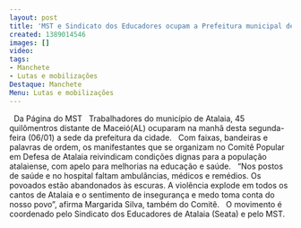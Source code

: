 ```yaml
---
layout: post
title: 'MST e Sindicato dos Educadores ocupam a Prefeitura municipal de Atalaia '
created: 1389014546
images: []
video: 
tags:
- Manchete
- Lutas e mobilizações
Destaque: Manchete
Menu: Lutas e mobilizações
---
```



 
Da Página do MST
 
Trabalhadores do município de Atalaia, 45 quilômentros distante de Maceió(AL) ocuparam na manhã desta segunda-feira (06/01) a sede da prefeitura da cidade.
 
Com faixas, bandeiras e palavras de ordem, os manifestantes que se organizam no Comitê Popular em Defesa de Atalaia reivindicam condições dignas para a população atalaiense, com apelo para melhorias na educação e saúde.
 
“Nos postos de saúde e no hospital faltam ambulâncias, médicos e remédios. Os povoados estão abandonados às escuras. A violência explode em todos os cantos de Atalaia e o sentimento de insegurança e medo toma conta do nosso povo”, afirma Margarida Silva, também do Comitê.
 
O movimento é coordenado pelo Sindicato dos Educadores de Atalaia (Seata) e pelo MST.
